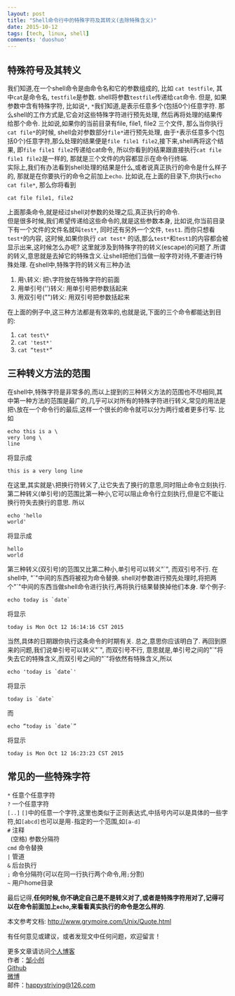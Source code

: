 ```yaml
---
layout: post
title: "Shell命令行中的特殊字符及其转义(去除特殊含义)"
date: 2015-10-12
tags: [tech, linux, shell]
comments: 'duoshuo'
---
```


## 特殊符号及其转义

我们知道,在一个shell命令是由命令名和它的参数组成的, 比如 `cat testfile`, 其中`cat`是命令名, `testfile`是参数. shell将参数`testfile`传递给`cat`命令. 但是, 如果参数中含有特殊字符, 比如说`*`, `*`我们知道,是表示任意多个(包括0个)任意字符. 那么shell的工作方式是,它会对这些特殊字符进行预先处理, 然后再将处理的结果传给那个命令.
比如说,如果你的当前目录有file, file1, file2 三个文件, 那么当你执行`cat file*`的时候, shell会对参数部分`file*`进行预先处理, 由于`*`表示任意多个(包括0个)任意字符,那么处理的结果便是`file file1 file2`,接下来,shell再将这个结果, 即`file file1 file2`传递给cat命令, 所以你看到的结果跟直接执行`cat file file1 file2`是一样的, 那就是三个文件的内容都显示在命令行终端.  
实际上,我们有办法看到shell处理的结果是什么,或者说真正执行的命令是什么样子的, 那就是在你要执行的命令之前加上`echo`.
比如说,在上面的目录下,你执行`echo cat file*`, 那么你将看到

```
cat file file1, file2
```

上面那条命令,就是经过shell对参数的处理之后,真正执行的命令.  
但是很多时候,我们希望传递给这些命令的,就是这些参数本身, 比如说,你当前目录下有一个文件的文件名就叫`test*`, 同时还有另外一个文件, `test1`. 而你只想看`test*`的内容, 这时候,如果你执行
`cat test*`
的话,那么`test*`和`test1`的内容都会被显示出来,这时候怎么办呢? 这里就涉及到特殊字符的转义(escape)的问题了.所谓的转义,意思就是去掉它的特殊含义.让shell把他们当做一般字符对待,不要进行特殊处理.
在shell中,特殊字符的转义有三种办法

1. 用`\`转义: 把`\`字符放在特殊字符的前面
2. 用单引号('')转义: 用单引号把参数括起来
3.  用双引号("")转义: 用双引号把参数括起来

在上面的例子中,这三种方法都是有效率的,也就是说,下面的三个命令都能达到目的:

1. `cat test\*`
2.  `cat 'test*'`
3.  `cat “test*”`

## 三种转义方法的范围

在shell中,特殊字符是非常多的,而以上提到的三种转义方法的范围也不尽相同,其中第一种方法的范围是最广的,几乎可以对所有的特殊字符进行转义,常见的用法是把`\`放在一个命令行的最后,这样一个很长的命令就可以分为两行或者更多行写. 比如

```
echo this is a \
very long \
line
```

将显示成

```
this is a very long line
```

在这里,其实就是`\`把换行符转义了,让它失去了换行的意思,同时阻止命令立刻执行.  
第二种转义(单引号)的范围比第一种小,它可以阻止命令行立刻执行,但是它不能让换行符失去换行的意思. 所以

```
echo 'hello
world'
```

将显示成

```
hello
world
```

第三种转义(双引号)的范围又比第二种小,单引号可以转义"\`", 而双引号不行. 在shell中, "\`"中间的东西将被视为命令替换. shell对参数进行预先处理时,将把两个"\`"中间的东西当做shell命令进行执行,再将执行结果替换掉他们本身. 举个例子:

```
echo today is `date`
```

将显示

```
today is Mon Oct 12 16:14:16 CST 2015
```

当然,具体的日期跟你执行这条命令的时期有关. 总之,意思你应该明白了. 再回到原来的问题,我们说单引号可以转义"\`", 而双引号不行, 意思就是,单引号之间的"\`"将失去它的特殊含义,而双引号之间的"\`"将依然有特殊含义,所以

```
echo 'today is `date`'
```

将显示

```
today is `date`
```

而

```
echo “today is `date`”
```

将显示

```
today is Mon Oct 12 16:23:23 CST 2015
```

## 常见的一些特殊字符

`*`			任意个任意字符  
`?`			一个任意字符  
`[..]`		`[]`中的任意一个字符,这里也类似于正则表达式,中括号内可以是具体的一些字符,如`[abcd]`也可以是用`-`指定的一个范围,如`[a-d]`  
`#`              注释  
` `(空格)  	参数分隔符  
`cmd`		命令替换  
`|`			管道  
`&`			后台执行  
`;`			命令分隔符(可以在同一行执行两个命令,用`;`分割)  
`~`			用户home目录  

最后记得,**任何时候,你不确定自己是不是转义对了,或者是特殊字符用对了,记得可以在命令前面加上`echo`,来看看真实执行的命令是怎么样的**.  

本文参考文档: http://www.grymoire.com/Unix/Quote.html  

有任何意见或建议，或者发现文中任何问题，欢迎留言！  

更多文章请访问[个人博客](http://chriszou.com/)  
作者：[邹小创](http://chriszou.com/)  
[Github](https://github.com/ChrisZou)  
[微博](http://weibo.com/happystriving)  
邮件：happystriving@126.com

